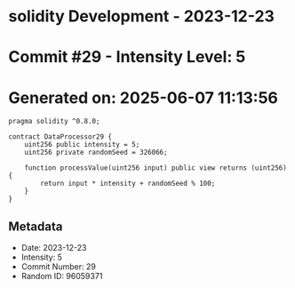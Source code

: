 ﻿# solidity Development - 2023-12-23
# Commit #29 - Intensity Level: 5
# Generated on: 2025-06-07 11:13:56
```solidity
pragma solidity ^0.8.0;

contract DataProcessor29 {
    uint256 public intensity = 5;
    uint256 private randomSeed = 326066;

    function processValue(uint256 input) public view returns (uint256) {
        return input * intensity + randomSeed % 100;
    }
}
```
## Metadata
- Date: 2023-12-23
- Intensity: 5
- Commit Number: 29
- Random ID: 96059371

